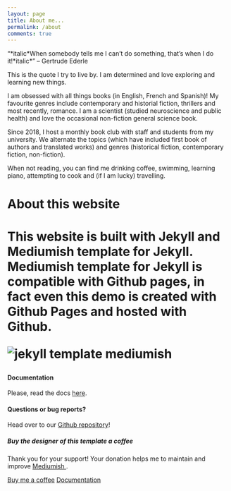 ```yaml
---
layout: page
title: About me...
permalink: /about
comments: true
---
```


<div class="row justify-content-between">
<div class="col-md-8 pr-5">

<p>“*italic*When somebody tells me I can’t do something, that’s when I do it!*italic*” – Gertrude Ederle<p>

<p>This is the quote I try to live by. I am determined and love exploring and learning new things.<p>

<p>I am obsessed with all things books (in English, French and Spanish)! 
My favourite genres include contemporary and historial fiction, thrillers and most recently, romance. I am a scientist (studied neuroscience and public health) and love the occasional non-fiction general science book.<p>

<p>Since 2018, I host a monthly book club with staff and students from my university. We alternate the topics (which have included first book of authors and translated works) and genres (historical fiction, contemporary fiction, non-fiction).<p>

<p>When not reading, you can find me drinking coffee, swimming, learning piano, attempting to cook and (if I am lucky) travelling.<p>

<h1>About this website<h1>
<p>This website is built with Jekyll and Mediumish template for Jekyll. Mediumish template for Jekyll is compatible with Github pages, in fact even this demo is created with Github Pages and hosted with Github.</p>

<p class="mb-5"><img class="shadow-lg" src="{{site.baseurl}}/assets/images/mediumish-jekyll-template.png" alt="jekyll template mediumish" /></p>
<h4>Documentation</h4>

<p>Please, read the docs <a href="https://bootstrapstarter.com/bootstrap-templates/template-mediumish-bootstrap-jekyll/">here</a>.</p>

<h4>Questions or bug reports?</h4>

<p>Head over to our <a href="https://github.com/wowthemesnet/mediumish-theme-jekyll">Github repository</a>!</p>

</div>

<div class="col-md-4">

<div class="sticky-top sticky-top-80">
<h5>Buy the designer of this template a coffee</h5>

<p>Thank you for your support! Your donation helps me to maintain and improve <a target="_blank" href="https://github.com/wowthemesnet/mediumish-theme-jekyll">Mediumish <i class="fab fa-github"></i></a>.</p>

<a target="_blank" href="https://www.wowthemes.net/donate/" class="btn btn-danger">Buy me a coffee</a> <a target="_blank" href="https://bootstrapstarter.com/bootstrap-templates/template-mediumish-bootstrap-jekyll/" class="btn btn-warning">Documentation</a>

</div>
</div>
</div>
